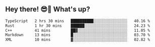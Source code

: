 ## Hey there! 😎👋 What's up?

<!--START_SECTION:waka-->

```txt
TypeScript   2 hrs 30 mins   ██████████░░░░░░░░░░░░░░░   40.16 %
Rust         1 hr 30 mins    ██████░░░░░░░░░░░░░░░░░░░   24.23 %
C++          41 mins         ██▓░░░░░░░░░░░░░░░░░░░░░░   11.05 %
Markdown     13 mins         █░░░░░░░░░░░░░░░░░░░░░░░░   03.70 %
XML          10 mins         ▓░░░░░░░░░░░░░░░░░░░░░░░░   02.82 %
```

<!--END_SECTION:waka-->
